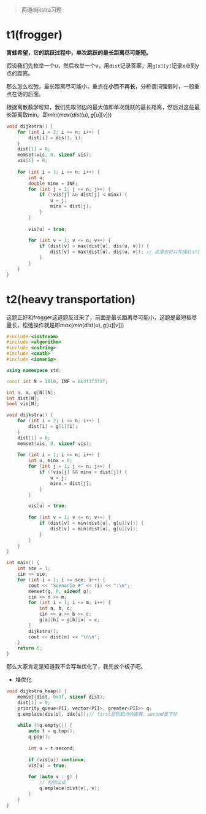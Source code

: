 > 两道dijkstra习题

# t1(frogger)

**青蛙希望，它的跳跃过程中，单次跳跃的最长距离尽可能短。**

假设我们先枚举一个u，然后枚举一个v，用`dist`记录答案，用`g[x][y]`记录x点到y点的距离。

那么怎么松弛，最长距离尽可能小，重点在**小**而不再**长**，分析谓词强弱时，一般重点在话的后面。

根据离散数学可知，我们先取邻边的最大值即单次跳跃的最长距离，然后对这些最长距离取min。即$min(max(dist(u), g[u][v]))$

```c++
void dijkstra() {
	for (int i = 2; i <= n; i++) {
		dist[i] = dis(1, i);
	}
	dist[1] = 0;
	memset(vis, 0, sizeof vis);
	vis[1] = 0;
	
	for (int i = 1; i <= n; i++) {
		int u;
		double minx = INF;
		for (int j = 1; j <= n; j++) {
			if (!vis[j] && dist[j] < minx) {
				u = j;
				minx = dist[j];
			}
		}
		
		vis[u] = true;
		
		for (int v = 1; v <= n; v++) {
			if (dist[v] > max(dist[u], dis(u, v))) {
				dist[v] = max(dist[u], dis(u, v)); // 这里也可以写成dist[v] = min(dist[v], max(dist[u], dis(u, v)))
			}
		}
	}
}
```

# t2(heavy transportation)

这题正好和frogger这道题反过来了，前面是最长距离尽可能小，这题是最短板尽量长，松弛操作就是即$max(min(dist(u), g[u][v]))$

```c++
#include <iostream>
#include <algorithm>
#include <cstring>
#include <cmath>
#include <iomanip>

using namespace std;

const int N = 1010, INF = 0x3f3f3f3f;

int n, m, g[N][N];
int dist[N];
bool vis[N];

void dijkstra() {
	for (int i = 2; i <= n; i++) {
		dist[i] = g[1][i];
	}
	dist[1] = 0;
	memset(vis, 0, sizeof vis);
	
	for (int i = 1; i <= n; i++) {
		int u, minx = 0;
		for (int j = 1; j <= n; j++) {
			if (!vis[j] && minx < dist[j]) {
				u = j;
				minx = dist[j];
			}
		}

		vis[u] = true;
		
		for (int v = 1; v <= n; v++) {
			if (dist[v] < min(dist[u], g[u][v])) {
				dist[v] = min(dist[u], g[u][v]);
			}
		}
	}
}

int main() {
	int sce = 1;
	cin >> sce;
	for (int i = 1; i <= sce; i++) {
		cout << "Scenario #" << (i) << ":\n";
		memset(g, 0, sizeof g);
		cin >> n >> m;
		for (int i = 1; i <= m; i++) {
			int a, b, c;
			cin >> a >> b >> c;
			g[a][b] = g[b][a] = c;
		}
		dijkstra();
		cout << dist[n] << "\n\n";
	}
	return 0;
}
```

那么大家肯定是知道我不会写堆优化了，我先放个板子吧。

- 堆优化
```c++
void dijkstra_heap() {
	memset(dist, 0x3f, sizeof dist);
	dist[1] = 0;
	priority_queue<PII, vector<PII>, greater<PII>> q;
	q.emplace(dis[s], idx[s]);// first是到起点的距离，second是下标
	
	while (!q.empty()) {
		auto t = q.top();
		q.pop();
		
		int u = t.second;
		
		if (vis[u]) continue;
		vis[u] = true;
		
		for (auto v : g) {
			// 松弛公式
			q.emplace(dist[v], v);
		}
	}
}
```
